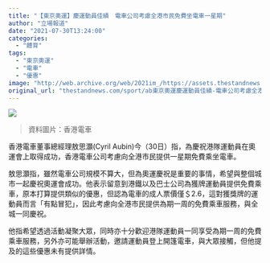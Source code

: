 ```yaml
---
title: "【東京奧運】慶運動員佳績　電車公司考慮全港市民免費坐電車一星期"
author: "立場報道"
date: "2021-07-30T13:24:00"
categories:
  - "體育"
tags:
  - "東京奧運"
  - "電車"
  - "優惠"
image: "http://web.archive.org/web/2021im_/https://assets.thestandnews.com/media/photos/Layer_0_twnwAcz.png"
original_url: "thestandnews.com/sport/ab東京奧運慶運動員佳績-電車公司考慮全港市民免費坐電車一星期"
---
```

![](http://web.archive.org/web/2021im_/https://assets.thestandnews.com/media/photos/Layer_0_twnwAcz.png)
> 資料圖片：香港電車

香港電車董事總經理敖思灝(Cyril Aubin)今（30日）指，為慶祝港隊運動員在奧運會上取得成功，香港電車公司考慮向全港市民提供一星期免費乘坐電車。

敖思灝指，雖然電車公司規模不算大，但為奧運慶祝是重要的事情，希望與整個城市一起慶祝奧運會成功。他表示留意到港鐵以及巴士公司為獲牌運動員提供免費乘車，原本打算提供類似的優惠，但認為電車的成人票價僅＄2.6，這對獲獎牌的運動員而言「有點冒犯」，因此考慮向全港市民提供為期一周的免費乘車服務，與全城一同慶祝。

他指希望透過活動凝聚大眾，同時亦十分歡迎港隊運動員一同享受為期一周的免費乘車服務，另外亦可能舉辦活動，邀請運動員登上開篷電車，與大眾接觸，但他提及的這些優惠未有提供詳情。